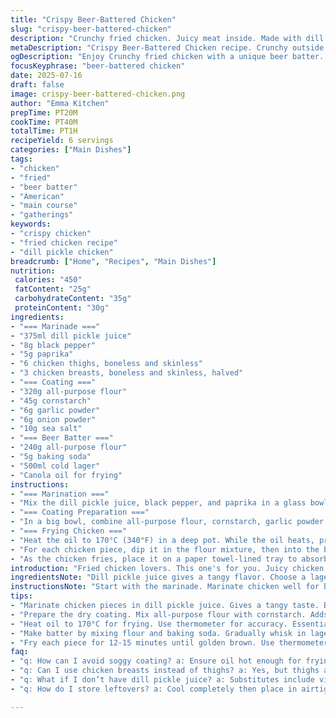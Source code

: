 ```yaml
---
title: "Crispy Beer-Battered Chicken"
slug: "crispy-beer-battered-chicken"
description: "Crunchy fried chicken. Juicy meat inside. Made with dill pickle juice. Beer batter gives a unique texture. Good for gatherings. Simple seasoning. Flavored with paprika and garlic. Served hot. Accompanied by pickles. A satisfying main course."
metaDescription: "Crispy Beer-Battered Chicken recipe. Crunchy outside. Juicy inside. Perfect for gatherings. Dill pickle goodness awaits. Simple steps to make."
ogDescription: "Enjoy Crunchy fried chicken with a unique beer batter. Dill pickle juice adds flavor. Perfect for gatherings. Serve hot with tasty pickles."
focusKeyphrase: "beer-battered chicken"
date: 2025-07-16
draft: false
image: crispy-beer-battered-chicken.png
author: "Emma Kitchen"
prepTime: PT20M
cookTime: PT40M
totalTime: PT1H
recipeYield: 6 servings
categories: ["Main Dishes"]
tags:
- "chicken"
- "fried"
- "beer batter"
- "American"
- "main course"
- "gatherings"
keywords:
- "crispy chicken"
- "fried chicken recipe"
- "dill pickle chicken"
breadcrumb: ["Home", "Recipes", "Main Dishes"]
nutrition: 
 calories: "450"
 fatContent: "25g"
 carbohydrateContent: "35g"
 proteinContent: "30g"
ingredients:
- "=== Marinade ==="
- "375ml dill pickle juice"
- "8g black pepper"
- "5g paprika"
- "6 chicken thighs, boneless and skinless"
- "3 chicken breasts, boneless and skinless, halved"
- "=== Coating ==="
- "320g all-purpose flour"
- "45g cornstarch"
- "6g garlic powder"
- "6g onion powder"
- "10g sea salt"
- "=== Beer Batter ==="
- "240g all-purpose flour"
- "5g baking soda"
- "500ml cold lager"
- "Canola oil for frying"
instructions:
- "=== Marination ==="
- "Mix the dill pickle juice, black pepper, and paprika in a glass bowl. Add the chicken pieces, covering thoroughly with the marinade. Let it sit covered in the fridge for 12 hours. Drain well before coating."
- "=== Coating Preparation ==="
- "In a big bowl, combine all-purpose flour, cornstarch, garlic powder, onion powder, and sea salt. Make sure to mix evenly and set aside."
- "=== Frying Chicken ==="
- "Heat the oil to 170°C (340°F) in a deep pot. While the oil heats, prepare the beer batter. In a separate bowl, mix 240g of flour with baking soda. Gradually whisk in cold lager until the batter is smooth. Thicker batter will stick better."
- "For each chicken piece, dip it in the flour mixture, then into the beer batter, letting excess drip. Fry 3-4 pieces at a time until golden brown, about 12-15 minutes. Use a thermometer to check. Target 82°C (180°F) internal temperature."
- "As the chicken fries, place it on a paper towel-lined tray to absorb excess oil. Keep the fried pieces warm in a low oven at 90°C (200°F). Repeat for the remaining chicken."
introduction: "Fried chicken lovers. This one's for you. Juicy chicken, crunchy outside. Dill pickle juice adds zest. A touch of garlic and onion in the coating. It's all about the beer batter. Fluffy. Crisp. Great flavors. Easy to prepare ahead. Frying is the key. Serve hot with pickles. Makes for a fun meal."
ingredientsNote: "Dill pickle juice gives a tangy flavor. Choose a lager for the batter. Any cold beer works, but lagers balance well. Chicken thighs add juiciness. A mix of thighs and breasts provides different textures. Use cornstarch for extra crispiness. Make sure the oil is hot enough. That ensures a crunchy coating."
instructionsNote: "Start with the marinade. Marinate chicken well for best flavor. Prepare the coating and beer batter while waiting. Keep everything organized. Heating oil takes time. Patience matters. Monitor the temperature closely while frying. Ensure the chicken cooks through. Drain excess oil. Serve immediately for great results."
tips:
- "Marinate chicken pieces in dill pickle juice. Gives a tangy taste. Best if soaked overnight. Flavors soak in well. Ideal for tender meat. Keep covered in fridge. Drain before coating. Important step not to skip."
- "Prepare the dry coating. Mix all-purpose flour with cornstarch. Adds crunch. Garlic and onion powders give flavor. Sea salt elevates taste. Blend well, ensure no lumps. Set aside before batter prep starts. Stay organized while cooking."
- "Heat oil to 170°C for frying. Use thermometer for accuracy. Essential for crispiness. Too cold means soggy chicken. Too hot leads to burnt outsides. Maintain proper temperature during cooking. Fry in small batches. Essential for even cooking."
- "Make batter by mixing flour and baking soda. Gradually whisk in lager. Consistency matters. Thicker batter sticks to chicken better. Avoid too runny mix. Smooth texture desired. Helps create the light, crispy crust. Pay attention to details."
- "Fry each piece for 12-15 minutes until golden brown. Use thermometer to check internal temperature. 82°C internal temp is goal. Drain excess oil on paper towels. Keeps chicken crispy. Serve hot for best results. Pair with pickles, complements well."
faq:
- "q: How can I avoid soggy coating? a: Ensure oil hot enough for frying. Too cool means fried chicken absorbs oil. Always check temp. Use thermometer for best results. Avoid overcrowding frying pot. Helps keep coating crispy."
- "q: Can I use chicken breasts instead of thighs? a: Yes, but thighs are juicier. Mixing can provide varied textures. Breasts may dry out quicker in frying. Adjust cooking time for thickness. Monitor carefully and check internal temp."
- "q: What if I don’t have dill pickle juice? a: Substitutes include vinegar or lemon juice. Must be tart for flavor. Not exact but helps. Might change overall taste. Dill added enhances flavor. Adjust seasoning as desired."
- "q: How do I store leftovers? a: Cool completely then place in airtight container. Keep in fridge for up to 3 days. Can reheat in oven. Helps maintain crispiness. Avoid microwaving if possible. Also, can freeze pieces for longer storage."

---
```

